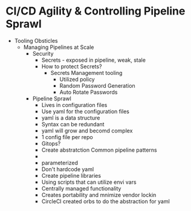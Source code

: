 # CI/CD Agility & Controlling Pipeline Sprawl

* Tooling Obsticles
    * Managing Pipelines at Scale
        * Security
            * Secrets - exposed in pipeline, weak, stale
            * How to protect Secrets?
                * Secrets Management tooling
                    * Utilized policy 
                    * Random Password Generation
                    * Auto Rotate Passwords
        * Pipeline Sprawl
            * Lives in configuration files
            * Use yaml for the configuration files
            * yaml is a data structure
            * Syntax can be redundant
            * yaml will grow and becomd complex
            * 1 config file per repo
            * Gitops?
            * Create abstratction Common pipeline patterns
            * 
            * parameterized
            * Don't hardcode yaml
            * Create pipeline libraries
            * Using scripts that can utilize envi vars
            * Centrally managed functionality
            * Creates portability and mnimize vendor lockin
            * CircleCI created orbs to do the abstraction for yaml
            